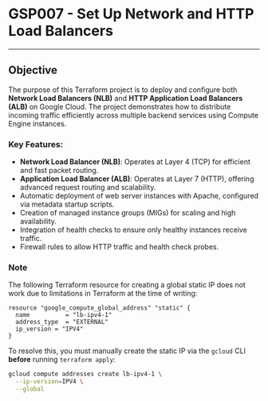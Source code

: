 # GSP007 - Set Up Network and HTTP Load Balancers

---

## Objective

The purpose of this Terraform project is to deploy and configure both **Network Load Balancers (NLB)** and **HTTP Application Load Balancers (ALB)** on Google Cloud. The project demonstrates how to distribute incoming traffic efficiently across multiple backend services using Compute Engine instances.

### Key Features:
- **Network Load Balancer (NLB)**: Operates at Layer 4 (TCP) for efficient and fast packet routing.
- **Application Load Balancer (ALB)**: Operates at Layer 7 (HTTP), offering advanced request routing and scalability.
- Automatic deployment of web server instances with Apache, configured via metadata startup scripts.
- Creation of managed instance groups (MIGs) for scaling and high availability.
- Integration of health checks to ensure only healthy instances receive traffic.
- Firewall rules to allow HTTP traffic and health check probes.

### Note
The following Terraform resource for creating a global static IP does not work due to limitations in Terraform at the time of writing:

```hcl
resource "google_compute_global_address" "static" { 
  name          = "lb-ipv4-1"
  address_type  = "EXTERNAL"
  ip_version = "IPV4"
}
```

To resolve this, you must manually create the static IP via the `gcloud` CLI **before** running `terraform apply`:

```bash
gcloud compute addresses create lb-ipv4-1 \
  --ip-version=IPV4 \
  --global
```